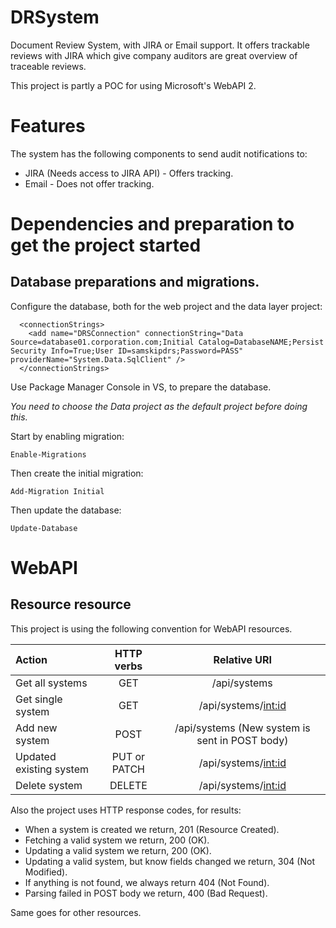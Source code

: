 # DRSystem
Document Review System, with JIRA or Email support. It offers trackable reviews with JIRA which give company auditors are great overview of traceable reviews.

This project is partly a POC for using Microsoft's WebAPI 2. 

# Features

The system has the following components to send audit notifications to:
* JIRA (Needs access to JIRA API) - Offers tracking.
* Email - Does not offer tracking.

# Dependencies and preparation to get the project started

## Database preparations and migrations.

Configure the database, both for the web project and the data layer project:

```
  <connectionStrings>
    <add name="DRSConnection" connectionString="Data Source=database01.corporation.com;Initial Catalog=DatabaseNAME;Persist Security Info=True;User ID=samskipdrs;Password=PASS" providerName="System.Data.SqlClient" />
  </connectionStrings>
```

Use Package Manager Console in VS, to prepare the database.

*You need to choose the Data project as the default project before doing this.*

Start by enabling migration:

```Enable-Migrations```

Then create the initial migration:

```Add-Migration Initial``` 

Then update the database:

```Update-Database```

# WebAPI

## Resource resource 

This project is using the following convention for WebAPI resources.

| Action                     | HTTP verbs    | Relative URI                                    |
|:---------------------------|:-------------:|:-----------------------------------------------:|
| Get all systems            | GET           | /api/systems                                    |
| Get single system          | GET           | /api/systems/<int:id>                           |
| Add new system             | POST          | /api/systems (New system is sent in POST body)  |
| Updated existing system    | PUT or PATCH  | /api/systems/<int:id>                           |
| Delete system              | DELETE        | /api/systems/<int:id>                           |

Also the project uses HTTP response codes, for results:
* When a system is created we return, 201 (Resource Created).
* Fetching a valid system we return, 200 (OK).
* Updating a valid system we return, 200 (OK).
* Updating a valid system, but know fields changed we return, 304 (Not Modified).
* If anything is not found, we always return 404 (Not Found).
* Parsing failed in POST body we return, 400 (Bad Request).

Same goes for other resources.